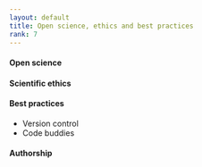 ```yaml
---
layout: default
title: Open science, ethics and best practices
rank: 7
---
```


####  Open science

#### Scientific ethics

#### Best practices
- Version control
- Code buddies

#### Authorship